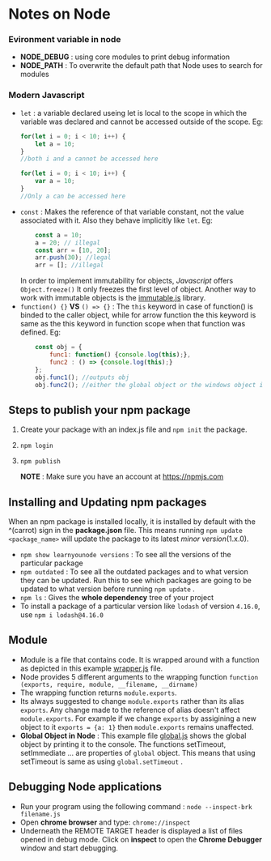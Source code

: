 # Notes on Node

### Evironment variable in node
* **NODE_DEBUG** : using core modules to print debug information 
* **NODE_PATH** : To overwrite the default path that Node uses to search for modules 


### Modern Javascript

* `let`  : a variable declared useing let is local to the scope in which the variable was declared and cannot be accessed outside of the scope.
    Eg: 
    ```javascript
    for(let i = 0; i < 10; i++) {
        let a = 10;
    }
    //both i and a cannot be accessed here
    
    for(let i = 0; i < 10; i++) {
        var a = 10;
    }
    //Only a can be accessed here
    
    ```
* `const` : Makes the reference of that variable constant, not the value associated with it. Also they behave implicitly like `let`. Eg:
    ```javascript
        const a = 10;
        a = 20; // illegal
        const arr = [10, 20];
        arr.push(30); //legal
        arr = []; //illegal
    ```
  In order to implement immutability for objects, *Javascript* offers `Object.freeze()` It only freezes the first level of object. Another way to work with immutable objects is the [immutable.js](https://facebook.github.io/immutable-js/) library.
* `function() {}` **VS** `() => {}` : The `this` keyword in case of function() is binded to the caller object, while for arrow function the this keyword is same as the this keyword in function scope when that function was defined. Eg:
    ```javascript
        const obj = {
            func1: function() {console.log(this);},
            func2 : () => {console.log(this);}
        };
        obj.func1(); //outputs obj
        obj.func2(); //either the global object or the windows object in case of browser
    ```

## Steps to publish your npm package

1. Create your package with an index.js file and `npm init` the package.
2. `npm login`
3. `npm publish`
   
   **NOTE** : Make sure you have an account at https://npmjs.com

## Installing and Updating npm packages
    
When an npm package is installed locally, it is installed by default with the ^(carrot) sign in the **package.json** file. This means running `npm update <package_name>` will update the package to its latest *minor version*(1.x.0).

* `npm show learnyounode versions` : To see all the versions of the particular package
* `npm outdated` : To see all the outdated packages and to what version they can be updated. Run this to see which packages are going to be updated to what version before running `npm update` .
* `npm ls` : Gives the **whole dependency** tree of your project 
* To install a package of a particular version like `lodash` of version `4.16.0`, use `npm i lodash@4.16.0`

## Module

* Module is a file that contains code. It is wrapped around with a function as depicted in this example [wrapper.js](Module/wrapper.js) file. 
* Node provides 5 different arguments to the wrapping function `function (exports, require, module, __filename, __dirname)`  
* The wrapping function returns `module.exports`.  
* Its always suggested to change `module.exports` rather than its alias `exports`. Any change made to the reference of alias doesn't affect `module.exports`. For example if we change `exports` by assigining a new object to it `exports = {a: 1}` then `module.exports` remains unaffected.
* **Global Object in Node** : This example file [global.js](Module/global.js) shows the global object by printing it to the console. The functions setTimeout, setImmediate ... are properties of `global` object. This means that using setTimeout is same as using `global.setTimeout` . 

## Debugging Node applications
* Run your program using the following command : `node --inspect-brk filename.js`
* Open **chrome browser** and type: `chrome://inspect`
* Underneath the REMOTE TARGET header is displayed a list of files opened in debug mode. Click on **inspect** to open the **Chrome Debugger** window and start debugging. 

